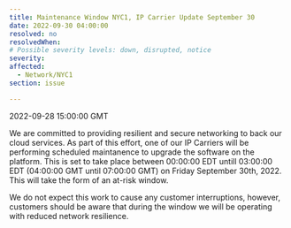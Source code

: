 ```yaml
---
title: Maintenance Window NYC1, IP Carrier Update September 30
date: 2022-09-30 04:00:00
resolved: no
resolvedWhen:
# Possible severity levels: down, disrupted, notice
severity:
affected:
  - Network/NYC1
section: issue

---
```


2022-09-28 15:00:00 GMT

We are committed to providing resilient and secure networking to back our cloud services. As part of this effort, one of our IP Carriers will be performing scheduled maintanence to upgrade the software on the platform. This is set to take place between 00:00:00 EDT untill 03:00:00 EDT (04:00:00 GMT until 07:00:00 GMT) on Friday September 30th, 2022. This will take the form of an at-risk window.

We do not expect this work to cause any customer interruptions, however, customers should be aware that during the window we will be operating with reduced network resilience.
